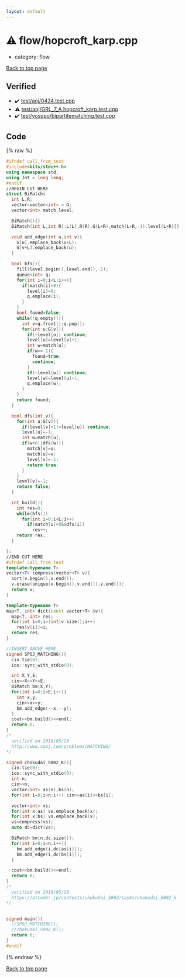 ```yaml
---
layout: default
---
```


<!-- mathjax config similar to math.stackexchange -->
<script type="text/javascript" async
  src="https://cdnjs.cloudflare.com/ajax/libs/mathjax/2.7.5/MathJax.js?config=TeX-MML-AM_CHTML">
</script>
<script type="text/x-mathjax-config">
  MathJax.Hub.Config({
    TeX: { equationNumbers: { autoNumber: "AMS" }},
    tex2jax: {
      inlineMath: [ ['$','$'] ],
      processEscapes: true
    },
    "HTML-CSS": { matchFontHeight: false },
    displayAlign: "left",
    displayIndent: "2em"
  });
</script>

<script type="text/javascript" src="https://cdnjs.cloudflare.com/ajax/libs/jquery/3.4.1/jquery.min.js"></script>
<script src="https://cdn.jsdelivr.net/npm/jquery-balloon-js@1.1.2/jquery.balloon.min.js" integrity="sha256-ZEYs9VrgAeNuPvs15E39OsyOJaIkXEEt10fzxJ20+2I=" crossorigin="anonymous"></script>
<script type="text/javascript" src="../../assets/js/copy-button.js"></script>
<link rel="stylesheet" href="../../assets/css/copy-button.css" />


# :warning: flow/hopcroft_karp.cpp
* category: flow


<a href="../../index.html">Back to top page</a>



## Verified
* :heavy_check_mark: <a href="../../verify/test/aoj/0424.test.cpp.html">test/aoj/0424.test.cpp</a>
* :warning: <a href="../../verify/test/aoj/GRL_7_A.hopcroft_karp.test.cpp.html">test/aoj/GRL_7_A.hopcroft_karp.test.cpp</a>
* :heavy_check_mark: <a href="../../verify/test/yosupo/bipartitematching.test.cpp.html">test/yosupo/bipartitematching.test.cpp</a>


## Code
{% raw %}
```cpp
#ifndef call_from_test
#include<bits/stdc++.h>
using namespace std;
using Int = long long;
#endif
//BEGIN CUT HERE
struct BiMatch{
  int L,R;
  vector<vector<int> > G;
  vector<int> match,level;

  BiMatch(){}
  BiMatch(int L,int R):L(L),R(R),G(L+R),match(L+R,-1),level(L+R){}

  void add_edge(int u,int v){
    G[u].emplace_back(v+L);
    G[v+L].emplace_back(u);
  }

  bool bfs(){
    fill(level.begin(),level.end(),-1);
    queue<int> q;
    for(int i=0;i<L;i++){
      if(match[i]<0){
        level[i]=0;
        q.emplace(i);
      }
    }
    bool found=false;
    while(!q.empty()){
      int v=q.front();q.pop();
      for(int u:G[v]){
        if(~level[u]) continue;
        level[u]=level[v]+1;
        int w=match[u];
        if(w==-1){
          found=true;
          continue;
        }
        if(~level[w]) continue;
        level[w]=level[u]+1;
        q.emplace(w);
      }
    }
    return found;
  }

  bool dfs(int v){
    for(int u:G[v]){
      if(level[v]+1!=level[u]) continue;
      level[u]=-1;
      int w=match[u];
      if(w<0||dfs(w)){
        match[v]=u;
        match[u]=v;
        level[v]=-1;
        return true;
      }
    }
    level[v]=-1;
    return false;
  }

  int build(){
    int res=0;
    while(bfs())
      for(int i=0;i<L;i++)
        if(match[i]<0&&dfs(i))
          res++;
    return res;
  }

};
//END CUT HERE
#ifndef call_from_test
template<typename T>
vector<T> compress(vector<T> v){
  sort(v.begin(),v.end());
  v.erase(unique(v.begin(),v.end()),v.end());
  return v;
}

template<typename T>
map<T, int> dict(const vector<T> &v){
  map<T, int> res;
  for(int i=0;i<(int)v.size();i++)
    res[v[i]]=i;
  return res;
}

//INSERT ABOVE HERE
signed SPOJ_MATCHING(){
  cin.tie(0);
  ios::sync_with_stdio(0);

  int X,Y,E;
  cin>>X>>Y>>E;
  BiMatch bm(X,Y);
  for(int i=0;i<E;i++){
    int x,y;
    cin>>x>>y;
    bm.add_edge(--x,--y);
  }
  cout<<bm.build()<<endl;
  return 0;
}
/*
  verified on 2019/05/26
  http://www.spoj.com/problems/MATCHING/
*/

signed chokudai_S002_K(){
  cin.tie(0);
  ios::sync_with_stdio(0);
  int n;
  cin>>n;
  vector<int> as(n),bs(n);
  for(int i=0;i<n;i++) cin>>as[i]>>bs[i];

  vector<int> vs;
  for(int x:as) vs.emplace_back(x);
  for(int x:bs) vs.emplace_back(x);
  vs=compress(vs);
  auto dc=dict(vs);

  BiMatch bm(n,dc.size());
  for(int i=0;i<n;i++){
    bm.add_edge(i,dc[as[i]]);
    bm.add_edge(i,dc[bs[i]]);
  }

  cout<<bm.build()<<endl;
  return 0;
}
/*
  verified on 2019/05/26
  https://atcoder.jp/contests/chokudai_S002/tasks/chokudai_S002_k
*/


signed main(){
  //SPOJ_MATCHING();
  //chokudai_S002_K();
  return 0;
}
#endif

```
{% endraw %}

<a href="../../index.html">Back to top page</a>

